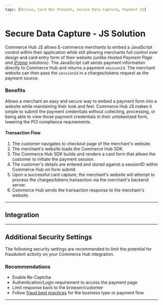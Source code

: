 ```yaml
---
tags: [Online, Card Not Present, Secure Data Capture, Payment JS]
---
```



# Secure Data Capture - JS Solution

Commerce Hub JS allows E-commerce merchants to embed a JavaScript control within their application while still allowing merchants full control over design and card entry form of their website _(unlike Hosted Payment Page and [iFrame](docs/Online-Mobile-Digital/Secure-Data-Capture/iFrame-JS/iFrame-JS.md) solutions)_. The JavaScript call sends payment information directly to Commerce Hub and returns a payment `sessionId`. The merchant website can then pass the `sessionId` in a charges/tokens request as the payment source.

### Benefits

Allows a merchant an easy and secure way to embed a payment form into a website while maintaining their look and feel. Commerce Hub JS makes it simple to submit the payment credentials without collecting, processing, or being able to view those payment credentials in their untokenized form, lowering the PCI compliance requirements.

#### Transaction Flow

1. The customer navigates to checkout page of the merchant's website.
2. The merchant's website loads the Commerce Hub SDK.
3. The Commerce Hub SDK builds and renders a card form that allows the customer to initiate the payment session.
4. The customer's details are entered and stored against a sessionID within Commerce Hub on form submit.
5. Upon a successful card capture, the merchant's website will attempt to process the charges/tokens transaction via the merchant's backend server.
6. Commerce Hub sends the transaction response to the merchant's website.

---

## Integration

<!-- type: row -->

<!-- type: card
title: JS Integration Guide
description: Begin integration with Commerce Hub's JavaScript SDK solution.
link: ?path=docs/Online-Mobile-Digital/Secure-Data-Capture/Payment-JS/JS-Request.md
-->

<!-- type: card
title: JS Customization
description: Customize the language, theme, and font for Commerce Hub's JavaScript SDK solution.
link: ?path=docs/Online-Mobile-Digital/Secure-Data-Capture/Payment-JS/JS-Customization.md
-->

<!-- type: row-end -->

---

## Additional Security Settings

The following security settings are recommended to limit the potential for fraudulent activity on your Commerce Hub integration.

### Recommendations

- Enable Re-Captcha
- Authentication/Login requirement to access the payment page
- Limit response back to the browser/customer
- Follow [fraud best practices](?path=docs/Resources/Guides/Fraud/Fraud-Settings.md) for the business type or payment flow

---
